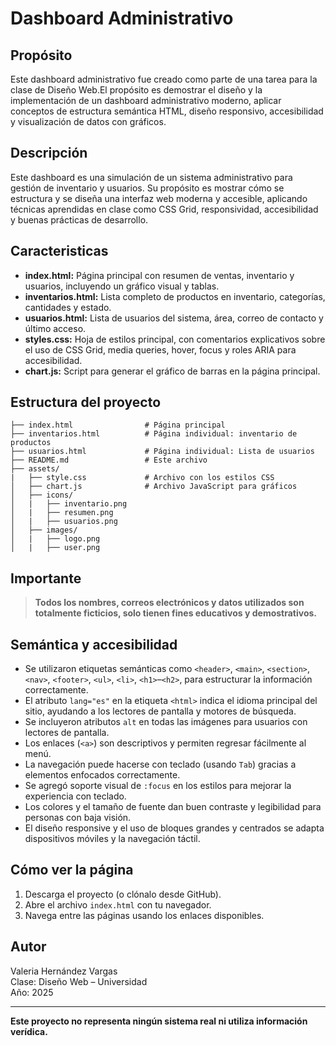 # Dashboard Administrativo

## Propósito
 Este dashboard administrativo fue creado como parte de una tarea para la clase de Diseño Web.El propósito es demostrar el diseño y la implementación de un dashboard administrativo moderno, aplicar conceptos de estructura semántica HTML, diseño responsivo, accesibilidad y visualización de datos con gráficos.

## Descripción

Este dashboard es una simulación de un sistema administrativo para gestión de inventario y usuarios. Su propósito es mostrar cómo se estructura y se diseña una interfaz web moderna y accesible, aplicando técnicas aprendidas en clase como CSS Grid, responsividad, accesibilidad y buenas prácticas de desarrollo.

## Caracteristicas

- **index.html:** Página principal con resumen de ventas, inventario y usuarios, incluyendo un gráfico visual y tablas.
- **inventarios.html:** Lista completo de productos en inventario, categorías, cantidades y estado.
- **usuarios.html:** Lista de usuarios del sistema, área, correo de contacto y último acceso.
- **styles.css:** Hoja de estilos principal, con comentarios explicativos sobre el uso de CSS Grid, media queries, hover, focus y roles ARIA para accesibilidad.
- **chart.js:** Script para generar el gráfico de barras en la página principal.

## Estructura del proyecto

```
├── index.html                # Página principal
├── inventarios.html          # Página individual: inventario de productos
├── usuarios.html             # Página individual: Lista de usuarios
├── README.md                 # Este archivo
├── assets/
|   ├── style.css             # Archivo con los estilos CSS
│   ├── chart.js              # Archivo JavaScript para gráficos
│   ├── icons/
│   |   ├── inventario.png
│   |   ├── resumen.png
│   |   ├── usuarios.png
│   ├── images/
│   |   ├── logo.png
│   |   ├── user.png
```

## Importante

> **Todos los nombres, correos electrónicos  y datos utilizados son totalmente ficticios, solo tienen fines educativos y demostrativos.**

## Semántica y accesibilidad

- Se utilizaron etiquetas semánticas como `<header>`, `<main>`, `<section>`, `<nav>`, `<footer>`, `<ul>`, `<li>`, `<h1>`–`<h2>`, para estructurar la información correctamente.
- El atributo `lang="es"` en la etiqueta `<html>` indica el idioma principal del sitio, ayudando a los lectores de pantalla y motores de búsqueda. 
- Se incluyeron atributos `alt` en todas las imágenes para usuarios con lectores de pantalla.
- Los enlaces (`<a>`) son descriptivos y permiten regresar fácilmente al menú.
- La navegación puede hacerse con teclado (usando `Tab`) gracias a elementos enfocados correctamente.
- Se agregó soporte visual de `:focus` en los estilos para mejorar la experiencia con teclado.
- Los colores y el tamaño de fuente dan buen contraste y legibilidad para personas con baja visión.
- El diseño responsive y el uso de bloques grandes y centrados se adapta dispositivos móviles y la navegación táctil.

## Cómo ver la página

1. Descarga el proyecto (o clónalo desde GitHub).
2. Abre el archivo `index.html` con tu navegador.
3. Navega entre las páginas usando los enlaces disponibles.

## Autor

Valeria Hernández Vargas  
Clase: Diseño Web – Universidad  
Año: 2025

---

**Este proyecto no representa ningún sistema real ni utiliza información verídica.**
